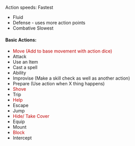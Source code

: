 Action speeds:
Fastest
- Fluid
- Defense - uses more action points
- Combative
Slowest

#### Basic Actions:
- <span style="color:rgb(192, 0, 0)">Move (Add to base movement with action dice)</span>
- Attack
- Use an Item
- Cast a spell
- Ability
- Improvise (Make a skill check as well as another action)
- Prepare (Use action when X thing happens)
- <span style="color:rgb(192, 0, 0)">Shove</span>
- Trip
- <span style="color:rgb(192, 0, 0)">Help</span>
- Escape
- Jump
- <span style="color:rgb(192, 0, 0)">Hide/ Take Cover</span>
- Equip
- Mount
- <span style="color:rgb(192, 0, 0)">Block</span>
- Intercept

